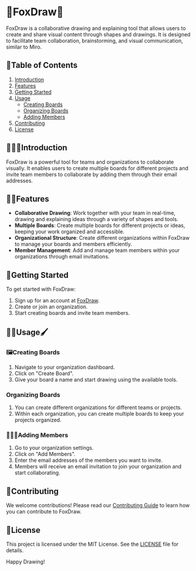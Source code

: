 # 🦊FoxDraw🎨

FoxDraw is a collaborative drawing and explaining tool that allows users to create and share visual content through shapes and drawings. It is designed to facilitate team collaboration, brainstorming, and visual communication, similar to Miro.

## 🥸Table of Contents
1. [Introduction](#introduction)
2. [Features](#features)
3. [Getting Started](#getting-started)
4. [Usage](#usage)
    - [Creating Boards](#creating-boards)
    - [Organizing Boards](#organizing-boards)
    - [Adding Members](#adding-members)
5. [Contributing](#contributing)
6. [License](#license)

## 💁🏻‍♀️Introduction
FoxDraw is a powerful tool for teams and organizations to collaborate visually. It enables users to create multiple boards for different projects and invite team members to collaborate by adding them through their email addresses.

## 👧🏻Features
- **Collaborative Drawing**: Work together with your team in real-time, drawing and explaining ideas through a variety of shapes and tools.
- **Multiple Boards**: Create multiple boards for different projects or ideas, keeping your work organized and accessible.
- **Organizational Structure**: Create different organizations within FoxDraw to manage your boards and members efficiently.
- **Member Management**: Add and manage team members within your organizations through email invitations.

## 🌟Getting Started
To get started with FoxDraw:
1. Sign up for an account at [FoxDraw](https://foxdraw.beyound3d.com).
2. Create or join an organization.
3. Start creating boards and invite team members.

## 🫵🏻Usage🖌️

### 🖼️Creating Boards
1. Navigate to your organization dashboard.
2. Click on "Create Board".
3. Give your board a name and start drawing using the available tools.

### Organizing Boards
1. You can create different organizations for different teams or projects.
2. Within each organization, you can create multiple boards to keep your projects organized.

### 🧑‍🤝‍🧑Adding Members
1. Go to your organization settings.
2. Click on "Add Members".
3. Enter the email addresses of the members you want to invite.
4. Members will receive an email invitation to join your organization and start collaborating.

## 🌽Contributing
We welcome contributions! Please read our [Contributing Guide](CONTRIBUTING.md) to learn how you can contribute to FoxDraw.

## 🪪License
This project is licensed under the MIT License. See the [LICENSE](LICENSE.md) file for details.

Happy Drawing!








